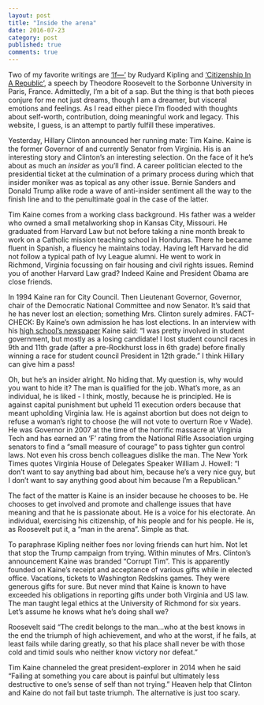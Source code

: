 ```yaml
---
layout: post
title: "Inside the arena"
date: 2016-07-23
category: post
published: true
comments: true
---
```

Two of my favorite writings are [‘If—‘](http://www.kiplingsociety.co.uk/poems_if.htm) by Rudyard Kipling and [‘Citizenship In A Republic’](http://www.theodore-roosevelt.com/trsorbonnespeech.html), a speech by Theodore Roosevelt to the Sorbonne University in Paris, France. Admittedly, I’m a bit of a sap. But the thing is that both pieces conjure for me not just dreams, though I am a dreamer, but visceral emotions and feelings. As I read either piece I’m flooded with thoughts about self-worth, contribution, doing meaningful work and legacy. This website, I guess, is an attempt to partly fulfill these imperatives.

Yesterday, Hillary Clinton announced her running mate: Tim Kaine. Kaine is the former Governor of and currently Senator from Virginia. His is an interesting story and Clinton’s an interesting selection. On the face of it he’s about as much an *insider* as you’ll find. A career politician elected to the presidential ticket at the culmination of a primary process during which that insider moniker was as topical as any other issue. Bernie Sanders and Donald Trump alike rode a wave of anti-insider sentiment all the way to the finish line and to the penultimate goal in the case of the latter.

Tim Kaine comes from a working class background. His father was a welder who owned a small metalworking shop in Kansas City, Missouri. He graduated from Harvard Law but not before taking a nine month break to work on a Catholic mission teaching school in Honduras. There he became fluent in Spanish, a fluency he maintains today. Having left Harvard he did not follow a typical path of Ivy League alumni. He went to work in Richmond, Virginia focussing on fair housing and civil rights issues. Remind you of another Harvard Law grad? Indeed Kaine and President Obama are close friends.

In 1994 Kaine ran for City Council. Then Lieutenant Governor, Governor, chair of the Democratic National Committee and now Senator. It’s said that he has never lost an election; something Mrs. Clinton surely admires. FACT-CHECK: By Kaine’s own admission he has lost elections. In an interview with his [high school’s newspaper](https://pnonline.org/2014/12/10/exclusive-qa-us-senator-tim-kaine/) Kaine said: “I was pretty involved in student government, but mostly as a losing candidate! I lost student council races in 9th and 11th grade (after a pre-Rockhurst loss in 6th grade) before finally winning a race for student council President in 12th grade.” I think Hillary can give him a pass!

Oh, but he’s an insider alright. No hiding that. My question is, why would you want to hide it? The man is qualified for the job. What’s more, as an individual, he is liked - I think, mostly, because he is principled. He is against capital punishment but upheld 11 execution orders because that meant upholding Virginia law. He is against abortion but does not deign to refuse a woman’s right to choose (he will not vote to overturn Roe v Wade). He was Governor in 2007 at the time of the horrific massacre at Virginia Tech and has earned an ‘F’ rating from the National Rifle Association urging senators to find a “small measure of courage” to pass tighter gun control laws. Not even his cross bench colleagues dislike the man. The New York Times quotes Virginia House of Delegates Speaker William J. Howell: “I don’t want to say anything bad about him, because he’s a very nice guy, but I don’t want to say anything good about him because I’m a Republican.”

The fact of the matter is Kaine is an insider because he chooses to be. He chooses to get involved and promote and challenge issues that have meaning and that he is passionate about. He is a voice for his electorate. An individual, exercising his citizenship, of his people and for his people. He is, as Roosevelt put it, a “man in the arena”. Simple as that.

To paraphrase Kipling neither foes nor loving friends can hurt him. Not let that stop the Trump campaign from trying. Within minutes of Mrs. Clinton’s announcement Kaine was branded “Corrupt Tim”. This is apparently founded on Kaine’s receipt and acceptance of various gifts while in elected office. Vacations, tickets to Washington Redskins games. They were generous gifts for sure. But never mind that Kaine is known to have exceeded his obligations in reporting gifts under both Virginia and US law. The man taught legal ethics at the University of Richmond for six years. Let’s assume he knows what he’s doing shall we?

Roosevelt said “The credit belongs to the man…who at the best knows in the end the triumph of high achievement, and who at the worst, if he fails, at least fails while daring greatly, so that his place shall never be with those cold and timid souls who neither know victory nor defeat.”

Tim Kaine channeled the great president-explorer in 2014 when he said “Failing at something you care about is painful but ultimately less destructive to one’s sense of self than not trying.” Heaven help that Clinton and Kaine do not fail but taste triumph. The alternative is just too scary.
